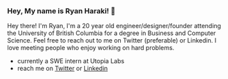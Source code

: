 ### Hey, My name is Ryan Haraki! 👋

Hey there! I'm Ryan, I'm a 20 year old engineer/designer/founder attending the University of British Columbia for a degree in Business and Computer Science. Feel free to reach out to me on Twitter (preferable) or Linkedin. I love meeting people who enjoy working on hard problems.

- currently a SWE intern at Utopia Labs
- reach me on [Twitter](https://twitter.com/ryanharaki_) or [Linkedin](https://www.linkedin.com/in/ryanharaki)
